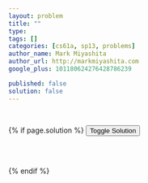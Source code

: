 ```yaml
---
layout: problem
title: ""
type: 
tags: []
categories: [cs61a, sp13, problems]
author_name: Mark Miyashita
author_url: http://markmiyashita.com
google_plus: 101180624276428786239

published: false
solution: false
---
```

<p>
    
</p>

<pre class="brush: python;">
  
</pre>

{% if page.solution %}
<button onclick="toggleSolution()">Toggle Solution</button>

<div class="solution">
  <pre class="brush: python;">
    
  </pre>
  
  
</div>
{% endif %}
